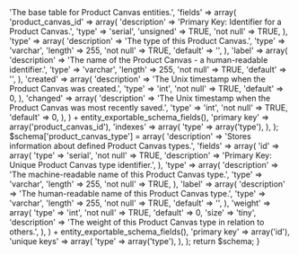 <?php

/**
 * @file
 * product_canvas install schema.
 */

/**
 * Implements hook_schema().
 */
function product_canvas_schema() {
  $schema = array();

  $schema['product_canvas'] = array(
    'description' => 'The base table for Product Canvas entities.',
    'fields' => array(
      'product_canvas_id' => array(
        'description' => 'Primary Key: Identifier for a Product Canvas.',
        'type' => 'serial',
        'unsigned' => TRUE,
        'not null' => TRUE,
      ),
      'type' => array(
        'description' => 'The type of this Product Canvas.',
        'type' => 'varchar',
        'length' => 255,
        'not null' => TRUE,
        'default' => '',
      ),
      'label' => array(
        'description' => 'The name of the Product Canvas - a human-readable identifier.',
        'type' => 'varchar',
        'length' => 255,
        'not null' => TRUE,
        'default' => '',
      ),
      'created' => array(
        'description' => 'The Unix timestamp when the Product Canvas was created.',
        'type' => 'int',
        'not null' => TRUE,
        'default' => 0,
      ),
      'changed' => array(
        'description' => 'The Unix timestamp when the Product Canvas was most recently saved.',
        'type' => 'int',
        'not null' => TRUE,
        'default' => 0,
      ),
    ) + entity_exportable_schema_fields(),
    'primary key' => array('product_canvas_id'),
    'indexes' => array(
      'type' => array('type'),
    ),
  );

  $schema['product_canvas_type'] = array(
    'description' => 'Stores information about defined Product Canvas types.',
    'fields' => array(
      'id' => array(
        'type' => 'serial',
        'not null' => TRUE,
        'description' => 'Primary Key: Unique Product Canvas type identifier.',
      ),
      'type' => array(
        'description' => 'The machine-readable name of this Product Canvas type.',
        'type' => 'varchar',
        'length' => 255,
        'not null' => TRUE,
      ),
      'label' => array(
        'description' => 'The human-readable name of this Product Canvas type.',
        'type' => 'varchar',
        'length' => 255,
        'not null' => TRUE,
        'default' => '',
      ),
      'weight' => array(
        'type' => 'int',
        'not null' => TRUE,
        'default' => 0,
        'size' => 'tiny',
        'description' => 'The weight of this Product Canvas type in relation to others.',
      ),
    ) + entity_exportable_schema_fields(),
    'primary key' => array('id'),
    'unique keys' => array(
      'type' => array('type'),
    ),
  );

  return $schema;
}
